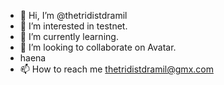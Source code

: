 - 👋 Hi, I’m @thetridistdramil
- 👀 I’m interested in testnet.
- 🌱 I’m currently learning.
- 💞️ I’m looking to collaborate on Avatar.
- haena
- 📫 How to reach me thetridistdramil@gmx.com

<!---
thetridistdramil/thetridistdramil is a ✨ special ✨ repository because its `README.md` (this file) appears on your GitHub profile.
You can click the Preview link to take a look at your changes.
--->
